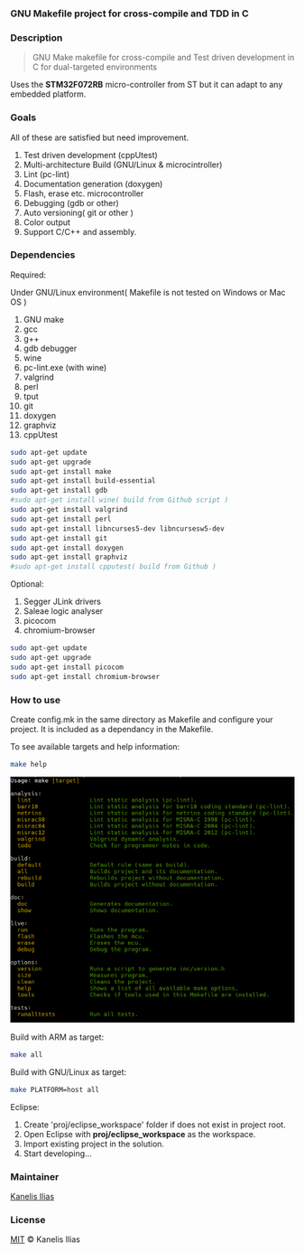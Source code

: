 ### GNU Makefile project for cross-compile and TDD in C

### Description

> GNU Make makefile for cross-compile and Test driven development in C for
> dual-targeted environments

Uses the **STM32F072RB** micro-controller from ST but it can adapt to any 
embedded platform.

### Goals

All of these are satisfied but need improvement.

1. Test driven development (cppUtest)
2. Multi-architecture Build (GNU/Linux & microcintroller)
3. Lint (pc-lint)
4. Documentation generation (doxygen)
5. Flash, erase etc. microcontroller
6. Debugging (gdb or other)
7. Auto versioning( git or other )
8. Color output
9. Support C/C++ and assembly.

### Dependencies

Required:

Under GNU/Linux environment( Makefile is not tested on Windows or Mac OS )

1. GNU make
2. gcc
3. g++
4. gdb debugger
5. wine
6. pc-lint.exe (with wine)
7. valgrind
8. perl
9. tput
10. git
11. doxygen
12. graphviz
13. cppUtest

```sh
sudo apt-get update
sudo apt-get upgrade
sudo apt-get install make
sudo apt-get install build-essential
sudo apt-get install gdb
#sudo apt-get install wine( build from Github script )
sudo apt-get install valgrind
sudo apt-get install perl
sudo apt-get install libncurses5-dev libncursesw5-dev
sudo apt-get install git
sudo apt-get install doxygen
sudo apt-get install graphviz
#sudo apt-get install cpputest( build from Github )
```

Optional:

1. Segger JLink drivers
2. Saleae logic analyser
3. picocom
4. chromium-browser

```sh
sudo apt-get update
sudo apt-get upgrade
sudo apt-get install picocom
sudo apt-get install chromium-browser
```

### How to use

Create config.mk in the same directory as Makefile and configure your project.
It is included as a dependancy in the Makefile.

To see available targets and help information:

```sh
make help
```
![alt text](media/makeHelp.png "make help")

Build with ARM as target:

```sh
make all
```

Build with GNU/Linux as target:

```sh
make PLATFORM=host all
```

Eclipse:

1. Create 'proj/eclipse_workspace' folder if does not exist in project root.
1. Open Eclipse with **proj/eclipse_workspace** as the workspace.
2. Import existing project in the solution.
3. Start developing...

### Maintainer

[Kanelis Ilias](mailto:hkanelhs@yahoo.gr)

### License

[MIT](LICENSE) © Kanelis Ilias